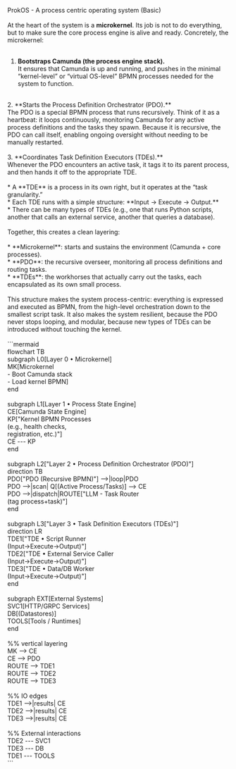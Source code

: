 ProkOS - A process centric operating system (Basic)<br>
<br>
At the heart of the system is a **microkernel**. Its job is not to do everything, but to make sure the core process engine is alive and ready. Concretely, the microkernel:<br>
<br>
1. **Bootstraps Camunda (the process engine stack).**<br>
   It ensures that Camunda is up and running, and pushes in the minimal “kernel-level” or “virtual OS-level” BPMN processes needed for the system to function.<br>
<br>
2. **Starts the Process Definition Orchestrator (PDO).**<br>
   The PDO is a special BPMN process that runs recursively. Think of it as a heartbeat: it loops continuously, monitoring Camunda for any active process definitions and the tasks they spawn. Because it is recursive, the PDO can call itself, enabling ongoing oversight without needing to be manually restarted.<br>
<br>
3. **Coordinates Task Definition Executors (TDEs).**<br>
   Whenever the PDO encounters an active task, it tags it to its parent process, and then hands it off to the appropriate TDE.<br>
<br>
   * A **TDE** is a process in its own right, but it operates at the “task granularity.”<br>
   * Each TDE runs with a simple structure: **Input → Execute → Output.**<br>
   * There can be many types of TDEs (e.g., one that runs Python scripts, another that calls an external service, another that queries a database).<br>
<br>
Together, this creates a clean layering:<br>
<br>
* **Microkernel**: starts and sustains the environment (Camunda + core processes).<br>
* **PDO**: the recursive overseer, monitoring all process definitions and routing tasks.<br>
* **TDEs**: the workhorses that actually carry out the tasks, each encapsulated as its own small process.<br>
<br>
This structure makes the system process-centric: everything is expressed and executed as BPMN, from the high-level orchestration down to the smallest script task. It also makes the system resilient, because the PDO never stops looping, and modular, because new types of TDEs can be introduced without touching the kernel.<br>
<br>
```mermaid<br>
flowchart TB<br>
  subgraph L0[Layer 0 • Microkernel]<br>
    MK[Microkernel<br> - Boot Camunda stack <br>- Load kernel BPMN]<br>
  end<br>
<br>
  subgraph L1[Layer 1 • Process State Engine]<br>
    CE[Camunda State Engine]<br>
    KP["Kernel BPMN Processes<br>(e.g., health checks, <br>registration, etc.)"]<br>
    CE --- KP<br>
  end<br>
<br>
  subgraph L2["Layer 2 • Process Definition Orchestrator (PDO)"]<br>
    direction TB<br>
    PDO["PDO (Recursive BPMN)"] -->|loop|PDO<br>
    PDO -->|scan| Q[(Active Process/Tasks)] --> CE<br>
     PDO -->|dispatch|ROUTE["LLM - Task Router<br>(tag process+task)"]<br>
  end<br>
<br>
  subgraph L3["Layer 3 • Task Definition Executors (TDEs)"]<br>
    direction LR<br>
    TDE1["TDE • Script Runner<br>(Input→Execute→Output)"]<br>
    TDE2["TDE • External Service Caller<br>(Input→Execute→Output)"]<br>
    TDE3["TDE • Data/DB Worker<br>(Input→Execute→Output)"]<br>
  end<br>
<br>
  subgraph EXT[External Systems]<br>
    SVC1[HTTP/GRPC Services]<br>
    DB[(Datastores)]<br>
    TOOLS[Tools / Runtimes]<br>
  end<br>
<br>
  %% vertical layering<br>
  MK --> CE<br>
  CE --> PDO<br>
  ROUTE --> TDE1<br>
  ROUTE --> TDE2<br>
  ROUTE --> TDE3<br>
<br>
  %% IO edges<br>
  TDE1 -->|results| CE<br>
  TDE2 -->|results| CE<br>
  TDE3 -->|results| CE<br>
<br>
  %% External interactions<br>
  TDE2 --- SVC1<br>
  TDE3 --- DB<br>
  TDE1 --- TOOLS<br>
```<br>

